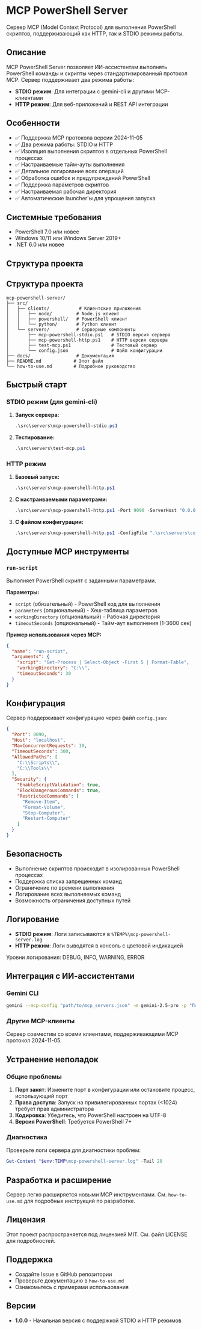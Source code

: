 # MCP PowerShell Server

Сервер MCP (Model Context Protocol) для выполнения PowerShell скриптов, поддерживающий как HTTP, так и STDIO режимы работы.

## Описание

MCP PowerShell Server позволяет ИИ-ассистентам выполнять PowerShell команды и скрипты через стандартизированный протокол MCP. Сервер поддерживает два режима работы:

- **STDIO режим**: Для интеграции с gemini-cli и другими MCP-клиентами
- **HTTP режим**: Для веб-приложений и REST API интеграции

## Особенности

- ✅ Поддержка MCP протокола версии 2024-11-05
- ✅ Два режима работы: STDIO и HTTP
- ✅ Изоляция выполнения скриптов в отдельных PowerShell процессах
- ✅ Настраиваемые тайм-ауты выполнения
- ✅ Детальное логирование всех операций
- ✅ Обработка ошибок и предупреждений PowerShell
- ✅ Поддержка параметров скриптов
- ✅ Настраиваемая рабочая директория
- ✅ Автоматические launcher'ы для упрощения запуска

## Системные требования

- PowerShell 7.0 или новее
- Windows 10/11 или Windows Server 2019+
- .NET 6.0 или новее

## Структура проекта

## Структура проекта

```
mcp-powershell-server/
├── src/
│   ├── clients/           # Клиентские приложения
│   │   ├── node/         # Node.js клиент
│   │   ├── powershell/   # PowerShell клиент  
│   │   └── python/       # Python клиент
│   └── servers/          # Серверные компоненты
│       ├── mcp-powershell-stdio.ps1   # STDIO версия сервера
│       ├── mcp-powershell-http.ps1    # HTTP версия сервера  
│       ├── test-mcp.ps1               # Тестовый сервер
│       └── config.json                # Файл конфигурации
├── docs/                 # Документация
├── README.md            # Этот файл
└── how-to-use.md        # Подробное руководство
```

## Быстрый старт

### STDIO режим (для gemini-cli)

1. **Запуск сервера:**
   ```powershell
   .\src\servers\mcp-powershell-stdio.ps1
   ```

2. **Тестирование:**
   ```powershell
   .\src\servers\test-mcp.ps1
   ```

### HTTP режим

1. **Базовый запуск:**
   ```powershell
   .\src\servers\mcp-powershell-http.ps1
   ```

2. **С настраиваемыми параметрами:**
   ```powershell
   .\src\servers\mcp-powershell-http.ps1 -Port 9090 -ServerHost "0.0.0.0"
   ```

3. **С файлом конфигурации:**
   ```powershell
   .\src\servers\mcp-powershell-http.ps1 -ConfigFile ".\src\servers\config.json"
   ```

## Доступные MCP инструменты

### `run-script`
Выполняет PowerShell скрипт с заданными параметрами.

**Параметры:**
- `script` (обязательный) - PowerShell код для выполнения
- `parameters` (опциональный) - Хеш-таблица параметров
- `workingDirectory` (опциональный) - Рабочая директория
- `timeoutSeconds` (опциональный) - Тайм-аут выполнения (1-3600 сек)

**Пример использования через MCP:**
```json
{
  "name": "run-script",
  "arguments": {
    "script": "Get-Process | Select-Object -First 5 | Format-Table",
    "workingDirectory": "C:\\",
    "timeoutSeconds": 30
  }
}
```

## Конфигурация

Сервер поддерживает конфигурацию через файл `config.json`:

```json
{
  "Port": 8090,
  "Host": "localhost", 
  "MaxConcurrentRequests": 10,
  "TimeoutSeconds": 300,
  "AllowedPaths": [
    "C:\\Scripts\\",
    "C:\\Tools\\"
  ],
  "Security": {
    "EnableScriptValidation": true,
    "BlockDangerousCommands": true,
    "RestrictedCommands": [
      "Remove-Item",
      "Format-Volume", 
      "Stop-Computer",
      "Restart-Computer"
    ]
  }
}
```

## Безопасность

- Выполнение скриптов происходит в изолированных PowerShell процессах
- Поддержка списка запрещенных команд
- Ограничение по времени выполнения
- Логирование всех выполняемых команд
- Возможность ограничения доступных путей

## Логирование

- **STDIO режим**: Логи записываются в `%TEMP%\mcp-powershell-server.log`
- **HTTP режим**: Логи выводятся в консоль с цветовой индикацией

Уровни логирования: DEBUG, INFO, WARNING, ERROR

## Интеграция с ИИ-ассистентами

### Gemini CLI
```bash
gemini --mcp-config "path/to/mcp_servers.json" -m gemini-2.5-pro -p "Покажи первые 5 процессов в системе"
```

### Другие MCP-клиенты
Сервер совместим со всеми клиентами, поддерживающими MCP протокол 2024-11-05.

## Устранение неполадок

### Общие проблемы

1. **Порт занят**: Измените порт в конфигурации или остановите процесс, использующий порт
2. **Права доступа**: Запуск на привилегированных портах (<1024) требует прав администратора
3. **Кодировка**: Убедитесь, что PowerShell настроен на UTF-8
4. **Версия PowerShell**: Требуется PowerShell 7+

### Диагностика

Проверьте логи сервера для диагностики проблем:
```powershell
Get-Content "$env:TEMP\mcp-powershell-server.log" -Tail 20
```

## Разработка и расширение

Сервер легко расширяется новыми MCP инструментами. См. `how-to-use.md` для подробных инструкций по разработке.

## Лицензия

Этот проект распространяется под лицензией MIT. См. файл LICENSE для подробностей.

## Поддержка

- Создайте Issue в GitHub репозитории
- Проверьте документацию в `how-to-use.md`
- Ознакомьтесь с примерами использования

## Версии

- **1.0.0** - Начальная версия с поддержкой STDIO и HTTP режимов